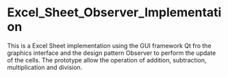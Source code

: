 # Excel_Sheet_Observer_Implementation
This is a Excel Sheet implementation using the GUI framework Qt fro the graphics interface and the design pattern Observer to perform the update of the cells.
The prototype allow the operation of addition, subtraction, multiplication and division.

